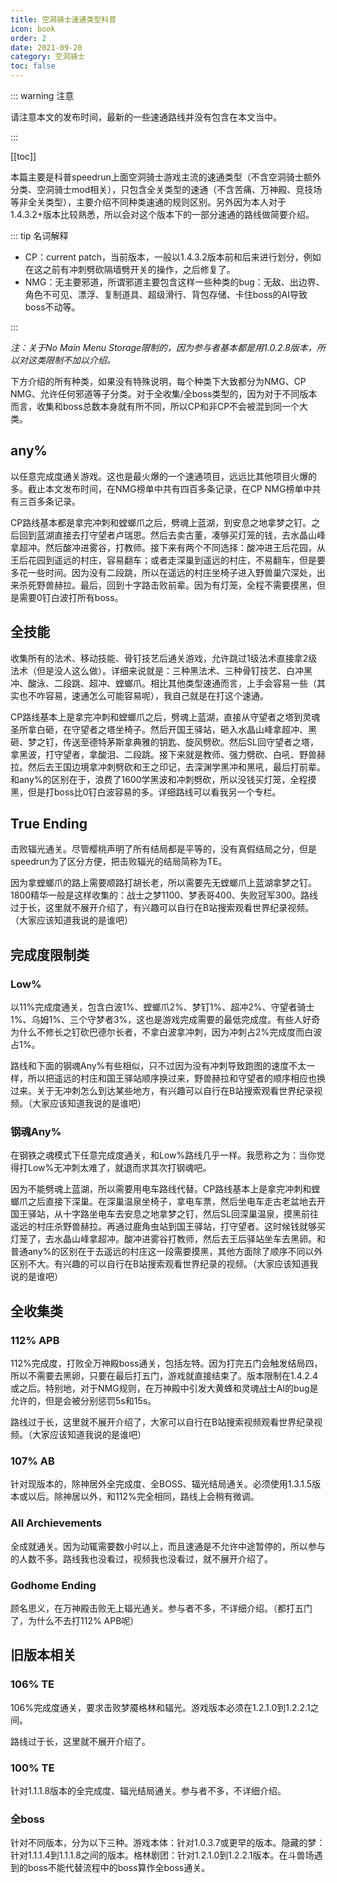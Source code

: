 ```yaml
---
title: 空洞骑士速通类型科普
icon: book
order: 2
date: 2021-09-20
category: 空洞骑士
toc: false
---
```


<!-- more -->

::: warning 注意

请注意本文的发布时间，最新的一些速通路线并没有包含在本文当中。

:::

[[toc]]

本篇主要是科普speedrun上面空洞骑士游戏主流的速通类型（不含空洞骑士额外分类、空洞骑士mod相关），只包含全关类型的速通（不含苦痛、万神殿、竞技场等非全关类型），主要介绍不同种类速通的规则区别。另外因为本人对于1.4.3.2+版本比较熟悉，所以会对这个版本下的一部分速通的路线做简要介绍。

::: tip 名词解释

- CP：current patch，当前版本，一般以1.4.3.2版本前和后来进行划分，例如在这之前有冲刺劈砍隔墙劈开关的操作，之后修复了。
- NMG：无主要邪道，所谓邪道主要包含这样一些种类的bug：无敌、出边界、角色不可见、漂浮、复制道具、超级滑行、背包存储、卡住boss的AI导致boss不动等。

:::

*注：关于No Main Menu Storage限制的，因为参与者基本都是用1.0.2.8版本，所以对这类限制不加以介绍。*

下方介绍的所有种类，如果没有特殊说明，每个种类下大致都分为NMG、CP NMG、允许任何邪道等子分类。对于全收集/全boss类型的，因为对于不同版本而言，收集和boss总数本身就有所不同，所以CP和非CP不会被混到同一个大类。

## any%

以任意完成度通关游戏。这也是最火爆的一个速通项目，远远比其他项目火爆的多。截止本文发布时间，在NMG榜单中共有四百多条记录，在CP NMG榜单中共有三百多条记录。

CP路线基本都是拿完冲刺和螳螂爪之后，劈魂上蓝湖，到安息之地拿梦之钉。之后回到蓝湖直接去打守望者卢瑞恩。然后去卖古董，凑够买灯笼的钱，去水晶山峰拿超冲。然后酸冲进雾谷，打教师。接下来有两个不同选择：酸冲进王后花园，从王后花园到遥远的村庄，容易翻车；或者走深巢到遥远的村庄，不易翻车，但是要多花一些时间。因为没有二段跳，所以在遥远的村庄坐椅子进入野兽巢穴深处，出来杀死野兽赫拉。最后，回到十字路击败前辈。因为有灯笼，全程不需要摸黑，但是需要0钉白波打所有boss。

## 全技能

收集所有的法术、移动技能、骨钉技艺后通关游戏，允许跳过1级法术直接拿2级法术（但是没人这么做）。详细来说就是：三种黑法术、三种骨钉技艺、白冲黑冲、酸泳、二段跳、超冲、螳螂爪。相比其他类型速通而言，上手会容易一些（其实也不咋容易，速通怎么可能容易呢），我自己就是在打这个速通。

CP路线基本上是拿完冲刺和螳螂爪之后，劈魂上蓝湖，直接从守望者之塔到灵魂圣所拿白砸，在守望者之塔坐椅子。然后开国王驿站，砸入水晶山峰拿超冲、黑砸、梦之钉，传送至德特茅斯拿典雅的钥匙、旋风劈砍。然后SL回守望者之塔，拿黑波，打守望者，拿酸泪、二段跳。接下来就是教师、强力劈砍、白吼、野兽赫拉。然后去王国边境拿冲刺劈砍和王之印记，去深渊学黑冲和黑吼，最后打前辈。和any%的区别在于，浪费了1600学黑波和冲刺劈砍，所以没钱买灯笼，全程摸黑，但是打boss比0钉白波容易的多。详细路线可以看我另一个专栏。

## True Ending

击败辐光通关。尽管樱桃声明了所有结局都是平等的，没有真假结局之分，但是speedrun为了区分方便，把击败辐光的结局简称为TE。

因为拿螳螂爪的路上需要顺路打胡长老，所以需要先无螳螂爪上蓝湖拿梦之钉。1800精华一般是这样收集的：战士之梦1100、梦表哥400、失败冠军300。路线过于长，这里就不展开介绍了，有兴趣可以自行在B站搜索观看世界纪录视频。（大家应该知道我说的是谁吧）

## 完成度限制类

### Low%

以11%完成度通关，包含白波1%、螳螂爪2%、梦钉1%、超冲2%、守望者骑士1%、乌姆1%、三个守梦者3%，这也是游戏完成需要的最低完成度。有些人好奇为什么不修长之钉砍巴德尔长者，不拿白波拿冲刺，因为冲刺占2%完成度而白波占1%。

路线和下面的钢魂Any%有些相似，只不过因为没有冲刺导致跑图的速度不太一样，所以把遥远的村庄和国王驿站顺序换过来，野兽赫拉和守望者的顺序相应也换过来。关于无冲刺怎么到达某些地方，有兴趣可以自行在B站搜索观看世界纪录视频。（大家应该知道我说的是谁吧）

### 钢魂Any%

在钢铁之魂模式下任意完成度通关，和Low%路线几乎一样。我愿称之为：当你觉得打Low%无冲刺太难了，就退而求其次打钢魂吧。

因为不能劈魂上蓝湖，所以需要用电车路线代替。CP路线基本上是拿完冲刺和螳螂爪之后直接下深巢。在深巢温泉坐椅子，拿电车票，然后坐电车走古老盆地去开国王驿站，从十字路坐电车去安息之地拿梦之钉，然后SL回深巢温泉，摸黑前往遥远的村庄杀野兽赫拉。再通过鹿角虫站到国王驿站，打守望者。这时候钱就够买灯笼了，去水晶山峰拿超冲。酸冲进雾谷打教师，然后去王后驿站坐车去黑卵。和普通any%的区别在于去遥远的村庄这一段需要摸黑，其他方面除了顺序不同以外区别不大。有兴趣的可以自行在B站搜索观看世界纪录的视频。（大家应该知道我说的是谁吧）

## 全收集类

### 112% APB

112%完成度，打败全万神殿boss通关，包括左特。因为打完五门会触发结局四，所以不需要去黑卵，只要在最后打五门，游戏就直接结束了。版本限制在1.4.2.4或之后。特别地，对于NMG规则，在万神殿中引发大黄蜂和灵魂战士AI的bug是允许的，但是会被分别惩罚5s和15s。

路线过于长，这里就不展开介绍了，大家可以自行在B站搜索视频观看世界纪录视频。（大家应该知道我说的是谁吧）

### 107% AB

针对现版本的，除神居外全完成度、全BOSS、辐光结局通关。必须使用1.3.1.5版本或以后。除神居以外，和112%完全相同，路线上会稍有微调。

### All Archievements

全成就通关。因为动辄需要数小时以上，而且速通是不允许中途暂停的，所以参与的人数不多。路线我也没看过，视频我也没看过，就不展开介绍了。

### Godhome Ending

顾名思义，在万神殿击败无上辐光通关。参与者不多，不详细介绍。（都打五门了，为什么不去打112% APB呢）

## 旧版本相关

### 106% TE

106%完成度通关，要求击败梦魇格林和辐光。游戏版本必须在1.2.1.0到1.2.2.1之间。

路线过于长，这里就不展开介绍了。

### 100% TE

针对1.1.1.8版本的全完成度、辐光结局通关。参与者不多，不详细介绍。

### 全boss

针对不同版本，分为以下三种。游戏本体：针对1.0.3.7或更早的版本。隐藏的梦：针对1.1.1.4到1.1.1.8之间的版本。格林剧团：针对1.2.1.0到1.2.2.1版本。在斗兽场遇到的boss不能代替流程中的boss算作全boss通关。
